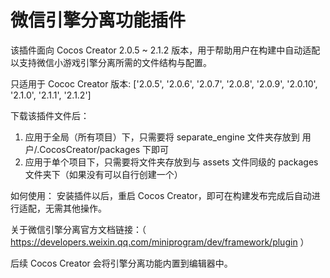 # 微信引擎分离功能插件

该插件面向 Cocos Creator 2.0.5 ~ 2.1.2 版本，用于帮助用户在构建中自动适配以支持微信小游戏引擎分离所需的文件结构与配置。

只适用于 Cococ Creator 版本: ['2.0.5', '2.0.6', '2.0.7', '2.0.8', '2.0.9', '2.0.10', '2.1.0', '2.1.1', '2.1.2']

下载该插件文件后：
  1. 应用于全局（所有项目）下，只需要将 separate_engine 文件夹存放到 用户/.CocosCreator/packages 下即可
  2. 应用于单个项目下，只需要将文件夹存放到与 assets 文件同级的 packages 文件夹下（如果没有可以自行创建一个）
  
如何使用：
  安装插件以后，重启 Cocos Creator，即可在构建发布完成后自动进行适配，无需其他操作。

关于微信引擎分离官方文档链接：（ https://developers.weixin.qq.com/miniprogram/dev/framework/plugin ）

后续 Cocos Creator 会将引擎分离功能内置到编辑器中。
